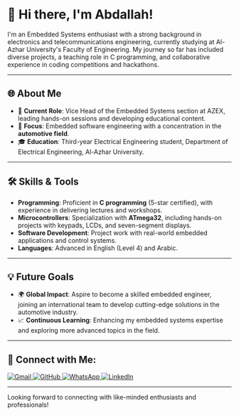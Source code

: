 # 👋 Hi there, I'm Abdallah!

I'm an Embedded Systems enthusiast with a strong background in electronics and telecommunications engineering, currently studying at Al-Azhar University's Faculty of Engineering. My journey so far has included diverse projects, a teaching role in C programming, and collaborative experience in coding competitions and hackathons.

---

## 🌐 About Me
- 🔌 **Current Role**: Vice Head of the Embedded Systems section at AZEX, leading hands-on sessions and developing educational content.
- 🚗 **Focus**: Embedded software engineering with a concentration in the **automotive field**.
- 🎓 **Education**: Third-year Electrical Engineering student, Department of Electrical Engineering, Al-Azhar University.

---

## 🛠️ Skills & Tools
- **Programming**: Proficient in **C programming** (5-star certified), with experience in delivering lectures and workshops.
- **Microcontrollers**: Specialization with **ATmega32**, including hands-on projects with keypads, LCDs, and seven-segment displays.
- **Software Development**: Project work with real-world embedded applications and control systems.
- **Languages**: Advanced in English (Level 4) and Arabic.

---

## 💡 Future Goals
- 🌍 **Global Impact**: Aspire to become a skilled embedded engineer, joining an international team to develop cutting-edge solutions in the automotive industry.
- 📈 **Continuous Learning**: Enhancing my embedded systems expertise and exploring more advanced topics in the field.

---

## 🔗 Connect with Me:

<p align="left">
  <a href="shehawey9@gmail.com">
    <img src="https://img.shields.io/badge/Gmail-red?style=for-the-badge&logo=gmail&logoColor=white" alt="Gmail">
  </a>
  <a href="https://github.com/abdallah-shehawey">
    <img src="https://img.shields.io/badge/GitHub-black?style=for-the-badge&logo=github&logoColor=white" alt="GitHub">
  </a>
  <a href="https://wa.me/+201501899476">
    <img src="https://img.shields.io/badge/WhatsApp-green?style=for-the-badge&logo=whatsapp&logoColor=white" alt="WhatsApp">
  </a>
  <a href="https://www.linkedin.com/in/abdallah-shehawey">
    <img src="https://img.shields.io/badge/LinkedIn-blue?style=for-the-badge&logo=linkedin&logoColor=white" alt="LinkedIn">
  </a>
</p>

---

Looking forward to connecting with like-minded enthusiasts and professionals!

